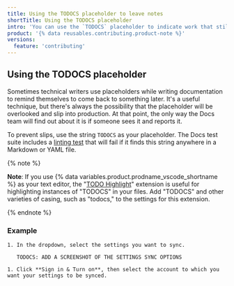 ```yaml
---
title: Using the TODOCS placeholder to leave notes
shortTitle: Using the TODOCS placeholder
intro: 'You can use the `TODOCS` placeholder to indicate work that still needs to be completed.'
product: '{% data reusables.contributing.product-note %}'
versions:
  feature: 'contributing'
---
```


## Using the TODOCS placeholder

Sometimes technical writers use placeholders while writing documentation to remind themselves to come back to something later. It's a useful technique, but there's always the possibility that the placeholder will be overlooked and slip into production. At that point, the only way the Docs team will find out about it is if someone sees it and reports it.

To prevent slips, use the string `TODOCS` as your placeholder. The Docs test suite includes a [linting test](https://github.com/github/docs/tree/main/src/content-linter) that will fail if it finds this string anywhere in a Markdown or YAML file.

{% note %}

**Note**: If you use {% data variables.product.prodname_vscode_shortname %} as your text editor, the "[TODO Highlight](https://marketplace.visualstudio.com/items?itemName=wayou.vscode-todo-highlight)" extension is useful for highlighting instances of "TODOCS" in your files. Add "TODOCS" and other varieties of casing, such as "todocs," to the settings for this extension.

{% endnote %}

### Example

```
1. In the dropdown, select the settings you want to sync.

   TODOCS: ADD A SCREENSHOT OF THE SETTINGS SYNC OPTIONS

1. Click **Sign in & Turn on**, then select the account to which you want your settings to be synced.
```